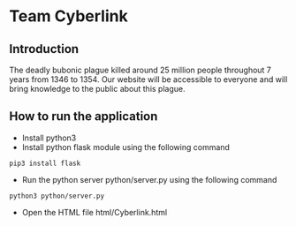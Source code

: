 # Team Cyberlink

## Introduction
The deadly bubonic plague killed around 25 million people throughout 7 years from 1346 to 1354. Our website will be accessible to everyone and will bring knowledge to the public about this plague.

## How to run the application

- Install python3
- Install python flask module using the following command
```
pip3 install flask
```
- Run the python server python/server.py using the following command
```
python3 python/server.py
```
- Open the HTML file html/Cyberlink.html
